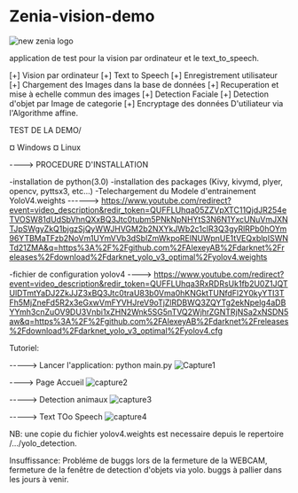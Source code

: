 # Zenia-vision-demo
![new zenia logo](https://user-images.githubusercontent.com/84296565/157686583-9bb301aa-79c4-42f9-81cf-4835593cc703.png)

application de test pour la vision par ordinateur et le text_to_speech.

[+] Vision par ordinateur
[+] Text to Speech
[+] Enregistrement utilisateur
[+] Chargement des Images dans la base de données
[+] Recuperation et mise à echelle commun des images
[+] Detection Faciale
[+] Detection d'objet par Image de categorie
[+] Encryptage des données D'utiliateur via l'Algorithme affine.

TEST DE LA DEMO/

¤ Windows 
¤ Linux



----> PROCEDURE D'INSTALLATION

-installation de python(3.0)
-installation des packages (Kivy, kivymd, plyer, opencv, pyttsx3, etc...)
-Telechargement du Modele d'entrainement YoloV4.weights ------> https://www.youtube.com/redirect?event=video_description&redir_token=QUFFLUhqa05ZZVpXTC11QjdJR254eTVOSW81dUdSbVhnQXxBQ3Jtc0tubm5PNkNpNHYtS3N6N1YxcUNuVmJXNTJpSWgyZkQ1bjgzSjQyWWJHVGM2b2NXYkJWb2c1clR3Q3gyRlRPb0hOYm96YTBMaTFzb2NoVm1UYmVVb3dSblZmWkpoRElNUWpnUE1tVEQxblpISWNTd21ZMA&q=https%3A%2F%2Fgithub.com%2FAlexeyAB%2Fdarknet%2Freleases%2Fdownload%2Fdarknet_yolo_v3_optimal%2Fyolov4.weights

-fichier de configuration yolov4 ----> https://www.youtube.com/redirect?event=video_description&redir_token=QUFFLUhqa3RxRDRsUk1fb2U0Z1JQTUlDTmtYaDJ2ZkJJZ3xBQ3Jtc0traU83b0Vma0hKNGktTUNfdFl2Y0kyYTI3TFh5MjZneFd5R2x3eGxwVmFYVHJreV9oTjZlRDBWQ3ZQYTg2ekNpelg4aDBYYmh3cnZuOV9DU3Vnbi1xZHN2Wnk5SG5nTVQ2WjhrZGNTRjNSa2xNSDN5aw&q=https%3A%2F%2Fgithub.com%2FAlexeyAB%2Fdarknet%2Freleases%2Fdownload%2Fdarknet_yolo_v3_optimal%2Fyolov4.cfg


Tutoriel:

-----> Lancer l'application: python main.py
![Capture1](https://user-images.githubusercontent.com/84296565/157692989-08ae4e7f-7b6b-4602-8be4-7b38c13f7a8b.PNG)


----> Page Accueil
![capture2](https://user-images.githubusercontent.com/84296565/157693153-e8c0df3e-cc54-41c8-9fad-5679cef08d31.PNG)


-----> Detection animaux
![capture3](https://user-images.githubusercontent.com/84296565/157693309-8c732537-73d5-487b-859b-4d8ec6921b5d.PNG)


-----> Text TOo Speech
![capture4](https://user-images.githubusercontent.com/84296565/157693435-7c19303e-4189-4910-a873-589936d3ebab.PNG)


NB: une copie du fichier yolov4.weights est necessaire depuis le repertoire /.../yolo_detection.

Insuffissance: Probléme de buggs lors de la fermeture de la WEBCAM, fermeture de la fenêtre de detection d'objets via yolo.
buggs à pallier dans les jours à venir.
